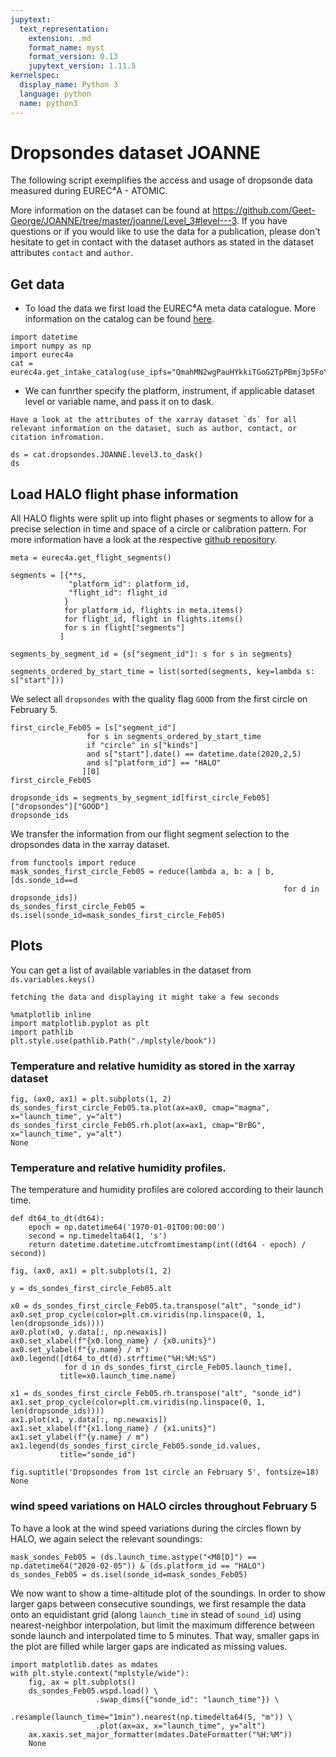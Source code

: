 ```yaml
---
jupytext:
  text_representation:
    extension: .md
    format_name: myst
    format_version: 0.13
    jupytext_version: 1.11.5
kernelspec:
  display_name: Python 3
  language: python
  name: python3
---
```


# Dropsondes dataset JOANNE

The following script exemplifies the access and usage of dropsonde data measured 
during EUREC⁴A - ATOMIC.  

More information on the dataset can be found at https://github.com/Geet-George/JOANNE/tree/master/joanne/Level_3#level---3.
If you have questions or if you would like to use the data for a publication, please don't hesitate to get in contact with the dataset authors as stated in the dataset attributes `contact` and `author`.

## Get data
* To load the data we first load the EUREC⁴A meta data catalogue. More information on the catalog can be found [here](https://github.com/eurec4a/eurec4a-intake#eurec4a-intake-catalogue).

```{code-cell} ipython3
import datetime
import numpy as np
import eurec4a
cat = eurec4a.get_intake_catalog(use_ipfs="QmahMN2wgPauHYkkiTGoG2TpPBmj3p5FoYJAq9uE9iXT9N")
```

* We can funrther specify the platform, instrument, if applicable dataset level or variable name, and pass it on to dask.

```{note}
Have a look at the attributes of the xarray dataset `ds` for all relevant information on the dataset, such as author, contact, or citation infromation.
```

```{code-cell} ipython3
ds = cat.dropsondes.JOANNE.level3.to_dask()
ds
```

## Load HALO flight phase information
All HALO flights were split up into flight phases or segments to allow for a precise selection in time and space of a circle or calibration pattern. For more information have a look at the respective [github repository](https://github.com/eurec4a/flight-phase-separation#segmentation-of-flights-during-eurec4a).

```{code-cell} ipython3
meta = eurec4a.get_flight_segments()
```

```{code-cell} ipython3
segments = [{**s,
             "platform_id": platform_id,
             "flight_id": flight_id
            }
            for platform_id, flights in meta.items()
            for flight_id, flight in flights.items()
            for s in flight["segments"]
           ]
```

```{code-cell} ipython3
segments_by_segment_id = {s["segment_id"]: s for s in segments}
```

```{code-cell} ipython3
segments_ordered_by_start_time = list(sorted(segments, key=lambda s: s["start"]))
```

We select all `dropsondes` with the quality flag `GOOD` from the first circle on February 5.

```{code-cell} ipython3
first_circle_Feb05 = [s["segment_id"]
                 for s in segments_ordered_by_start_time
                 if "circle" in s["kinds"]
                 and s["start"].date() == datetime.date(2020,2,5)
                 and s["platform_id"] == "HALO"
                ][0]
first_circle_Feb05
```

```{code-cell} ipython3
dropsonde_ids = segments_by_segment_id[first_circle_Feb05]["dropsondes"]["GOOD"]
dropsonde_ids
```

We transfer the information from our flight segment selection to the dropsondes data in the xarray dataset.

```{code-cell} ipython3
from functools import reduce
mask_sondes_first_circle_Feb05 = reduce(lambda a, b: a | b, [ds.sonde_id==d
                                                             for d in dropsonde_ids])
ds_sondes_first_circle_Feb05 = ds.isel(sonde_id=mask_sondes_first_circle_Feb05)
```

## Plots
You can get a list of available variables in the dataset from `ds.variables.keys()`  

```{note}
fetching the data and displaying it might take a few seconds
```

```{code-cell} ipython3
%matplotlib inline
import matplotlib.pyplot as plt
import pathlib
plt.style.use(pathlib.Path("./mplstyle/book"))
```

### Temperature and relative humidity as stored in the xarray dataset

```{code-cell} ipython3
fig, (ax0, ax1) = plt.subplots(1, 2)
ds_sondes_first_circle_Feb05.ta.plot(ax=ax0, cmap="magma", x="launch_time", y="alt")
ds_sondes_first_circle_Feb05.rh.plot(ax=ax1, cmap="BrBG", x="launch_time", y="alt")
None
```

### Temperature and relative humidity profiles.
The temperature and humidity profiles are colored according to their launch time.

```{code-cell} ipython3
def dt64_to_dt(dt64):
    epoch = np.datetime64('1970-01-01T00:00:00')
    second = np.timedelta64(1, 's')
    return datetime.datetime.utcfromtimestamp(int((dt64 - epoch) / second))
```

```{code-cell} ipython3
fig, (ax0, ax1) = plt.subplots(1, 2)

y = ds_sondes_first_circle_Feb05.alt

x0 = ds_sondes_first_circle_Feb05.ta.transpose("alt", "sonde_id")
ax0.set_prop_cycle(color=plt.cm.viridis(np.linspace(0, 1, len(dropsonde_ids))))
ax0.plot(x0, y.data[:, np.newaxis])
ax0.set_xlabel(f"{x0.long_name} / {x0.units}")
ax0.set_ylabel(f"{y.name} / m")
ax0.legend([dt64_to_dt(d).strftime("%H:%M:%S")
            for d in ds_sondes_first_circle_Feb05.launch_time],
           title=x0.launch_time.name)

x1 = ds_sondes_first_circle_Feb05.rh.transpose("alt", "sonde_id")
ax1.set_prop_cycle(color=plt.cm.viridis(np.linspace(0, 1, len(dropsonde_ids))))
ax1.plot(x1, y.data[:, np.newaxis])
ax1.set_xlabel(f"{x1.long_name} / {x1.units}")
ax1.set_ylabel(f"{y.name} / m")
ax1.legend(ds_sondes_first_circle_Feb05.sonde_id.values,
           title="sonde_id")

fig.suptitle('Dropsondes from 1st circle an February 5', fontsize=18)
None
```

### wind speed variations on HALO circles throughout February 5

To have a look at the wind speed variations during the circles flown by HALO,
we again select the relevant soundings:

```{code-cell} ipython3
mask_sondes_Feb05 = (ds.launch_time.astype("<M8[D]") == np.datetime64("2020-02-05")) & (ds.platform_id == "HALO")
ds_sondes_Feb05 = ds.isel(sonde_id=mask_sondes_Feb05)
```

We now want to show a time-altitude plot of the soundings. In order to show larger gaps between consecutive soundings,
we first resample the data onto an equidistant grid (along `launch_time` in stead of `sound_id`) using nearest-neighbor
interpolation, but limit the maximum difference between sonde launch and interpolated time to 5 minutes. That way,
smaller gaps in the plot are filled while larger gaps are indicated as missing values.

```{code-cell} ipython3
import matplotlib.dates as mdates
with plt.style.context("mplstyle/wide"):
    fig, ax = plt.subplots()
    ds_sondes_Feb05.wspd.load() \
                   .swap_dims({"sonde_id": "launch_time"}) \
                   .resample(launch_time="1min").nearest(np.timedelta64(5, "m")) \
                   .plot(ax=ax, x="launch_time", y="alt")
    ax.xaxis.set_major_formatter(mdates.DateFormatter("%H:%M"))
    None
```
